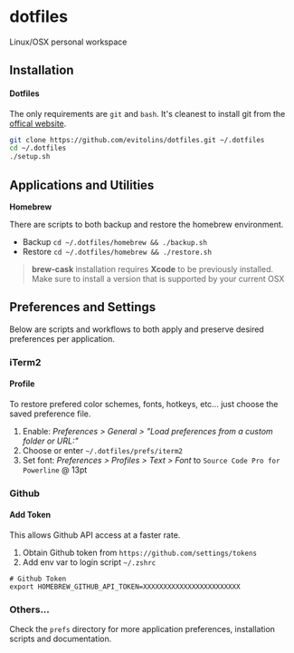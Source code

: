 dotfiles
===============================================================================
Linux/OSX personal workspace


Installation
-------------------------------------------------------------------------------
#### Dotfiles
The only requirements are `git` and `bash`.  It's cleanest to install git from 
the [offical website](https://git-scm.com/download/).

```bash
git clone https://github.com/evitolins/dotfiles.git ~/.dotfiles
cd ~/.dotfiles
./setup.sh
```




Applications and Utilities
-------------------------------------------------------------------------------
__Homebrew__

There are scripts to both backup and restore the homebrew environment.

- Backup `cd ~/.dotfiles/homebrew && ./backup.sh`
- Restore `cd ~/.dotfiles/homebrew && ./restore.sh`

> **brew-cask** installation requires **Xcode** to be previously installed. Make sure to install a version that is supported by your current OSX



Preferences and Settings
-------------------------------------------------------------------------------
Below are scripts and workflows to both apply and preserve desired preferences per application.

### iTerm2

#### Profile
To restore prefered color schemes, fonts, hotkeys, etc... just choose the saved
preference file.

1. Enable: _Preferences > General > "Load preferences from a custom folder or URL:"_
2. Choose or enter `~/.dotfiles/prefs/iterm2`
3. Set font: _Preferences > Profiles > Text > Font_ to `Source Code Pro for Powerline` @ 13pt

<!-- #### Patched Fonts for Agnoster Theme

_Homebrew should now install the preferred font `Source Code Pro for Powerline` automatically._

> #### Manual Installation
> If needed, you can install and choose any of the powerline supported fonts.
> 
> 1. Install Patched Fonts
> ```bash
> git clone https://github.com/powerline/fonts.git
> cd fonts
> ./install.sh
> ```
> 2. Update iTerm profile fonts with powerline font
> 3. Delete cloned repo unless you need it hanging around.
 -->


### Github
#### Add Token
This allows Github API access at a faster rate.

1. Obtain Github token from `https://github.com/settings/tokens`
2. Add env var to login script `~/.zshrc`

```
# Github Token
export HOMEBREW_GITHUB_API_TOKEN=XXXXXXXXXXXXXXXXXXXXXXXX
```


### Others...
Check the `prefs` directory for more application preferences, installation scripts and documentation.

